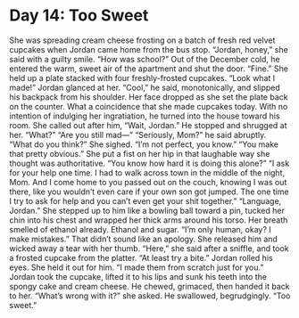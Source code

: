 # Day 14: Too Sweet
She was spreading cream cheese frosting on a batch of fresh red velvet cupcakes when Jordan came home from the bus stop. “Jordan, honey,” she said with a guilty smile. “How was school?” 
Out of the December cold, he entered the warm, sweet air of the apartment and shut the door. “Fine.”
She held up a plate stacked with four freshly-frosted cupcakes. “Look what I made!”
Jordan glanced at her. “Cool,” he said, monotonically, and slipped his backpack from his shoulder. 
Her face dropped as she set the plate back on the counter. What a coincidence that she made cupcakes today. With no intention of indulging her ingratiation, he turned into the house toward his room. She called out after him, “Wait, Jordan.” 
He stopped and shrugged at her. “What?”
“Are you still mad—”
“Seriously, Mom?” he said abruptly. “What do you think?”
She sighed. “I’m not perfect, you know.”
“You make that pretty obvious.”
She put a fist on her hip in that laughable way she thought was authoritative. “You know how hard it is doing this alone?”
“I ask for your help one time. I had to walk across town in the middle of the night, Mom. And I come home to you passed out on the couch, knowing I was out there, like you wouldn’t even care if your own son got jumped. The one time I try to ask for help and you can’t even get your shit together.”
“Language, Jordan.” She stepped up to him like a bowling ball toward a pin, tucked her chin into his chest and wrapped her thick arms around his torso. Her breath smelled of ethanol already. Ethanol and sugar. “I’m only human, okay? I make mistakes.” That didn’t sound like an apology.
She released him and wicked away a tear with her thumb. “Here,” she said after a sniffle, and took a frosted cupcake from the platter. “At least try a bite.” Jordan rolled his eyes. She held it out for him. “I made them from scratch just for you.” Jordan took the cupcake, lifted it to his lips and sunk his teeth into the spongy cake and cream cheese. He chewed, grimaced, then handed it back to her. “What’s wrong with it?” she asked.
He swallowed, begrudgingly. “Too sweet.” 